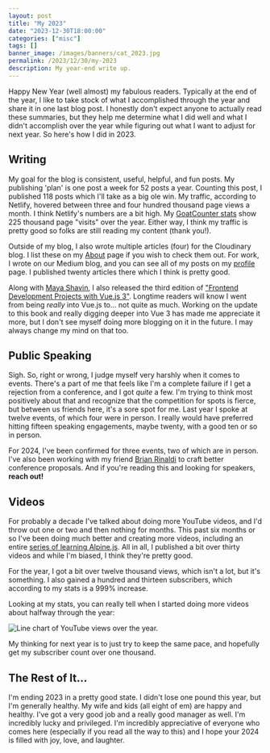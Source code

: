 ```yaml
---
layout: post
title: "My 2023"
date: "2023-12-30T18:00:00"
categories: ["misc"]
tags: []
banner_image: /images/banners/cat_2023.jpg
permalink: /2023/12/30/my-2023
description: My year-end write up.
---
```


Happy New Year (well almost) my fabulous readers. Typically at the end of the year, I like to take stock of what I accomplished through the year and share it in one last blog post. I honestly don't expect anyone to actually read these summaries, but they help me determine what I did well and what I didn't accomplish over the year while figuring out what I want to adjust for next year. So here's how I did in 2023.

## Writing

My goal for the blog is consistent, useful, helpful, and fun posts. My publishing 'plan' is one post a week for 52 posts a year. Counting this post, I published 118 posts which I'll take as a big ole win. My traffic, according to Netlify, hovered between three and four hundred thousand page views a month. I think Netlify's numbers are a bit high. My [GoatCounter stats](https://raymondcamden.goatcounter.com/) show 225 thousand page "visits" over the year. Either way, I think my traffic is pretty good so folks are still reading my content (thank you!). 

Outside of my blog, I also wrote multiple articles (four) for the Cloudinary blog. I list these on my [About](/about) page if you wish to check them out. For work, I wrote on our Medium blog, and you can see all of my posts on my [profile](https://medium.com/@cfjedimaster) page. I published twenty articles there which I think is pretty good. 

Along with [Maya Shavin](https://mayashavin.com/), I also released the third edition of ["Frontend Development Projects with Vue.js 3"](https://www.amazon.com/Frontend-Development-Projects-Vue-js-fundamentals/dp/1803234997?keywords=frontend+development+projects+with+vue.js+3&qid=1678030414&sprefix=frontend+de,aps,102&sr=8-1&linkCode=sl1&tag=raymondcamd06-20&linkId=ffa41f08b2c983e31964081eaaecd970&language=en_US&ref_=as_li_ss_tl). Longtime readers will know I went from being *really* into Vue.js to... not quite as much. Working on the update to this book and really digging deeper into Vue 3 has made me appreciate it more, but I don't see myself doing more blogging on it in the future. I may always change my mind on that too. 

## Public Speaking 

Sigh. So, right or wrong, I judge myself very harshly when it comes to events. There's a part of me that feels like I'm a complete failure if I get a rejection from a conference, and I got *quite* a few. I'm trying to think most positively about that and recognize that the competition for spots is fierce, but between us friends here, it's a sore spot for me. Last year I spoke at twelve events, of which four were in person. I really would have preferred hitting fifteen speaking engagements, maybe twenty, with a good ten or so in person. 

For 2024, I've been confirmed for three events, two of which are in person. I've also been working with my friend [Brian Rinaldi](https://remotesynthesis.com/) to craft better conference proposals. And if you're reading this and looking for speakers, **reach out!**

## Videos

For probably a decade I've talked about doing more YouTube videos, and I'd throw out one or two and then nothing for months. This past six months or so I've been doing much better and creating more videos, including an entire [series of learning Alpine.js](https://www.raymondcamden.com/2023/07/07/want-to-learn-alpinejs). All in all, I published a bit over thirty videos and while I'm biased, I think they're pretty good. 

For the year, I got a bit over twelve thousand views, which isn't a lot, but it's something. I also gained a hundred and thirteen subscribers, which according to my stats is a 999% increase. 

Looking at my stats, you can really tell when I started doing more videos about halfway through the year:

<p>
<img src="https://static.raymondcamden.com/images/2023/12/stats1.jpg" alt="Line chart of YouTube views over the year." class="imgborder imgcenter" loading="lazy">
</p>

My thinking for next year is to just try to keep the same pace, and hopefully get my subscriber count over one thousand. 

## The Rest of It...

I'm ending 2023 in a pretty good state. I didn't lose one pound this year, but I'm generally healthy. My wife and kids (all eight of em) are happy and healthy. I've got a very good job and a really good manager as well. I'm incredibly lucky and privileged. I'm incredibly appreciative of everyone who comes here (especially if you read all the way to this) and I hope your 2024 is filled with joy, love, and laughter. 